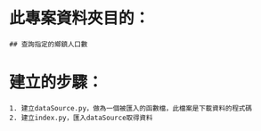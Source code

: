 # 此專案資料夾目的：
    ## 查詢指定的鄉鎮人口數

# 建立的步驟：
    1. 建立dataSource.py，做為一個被匯入的函數檔，此檔案是下載資料的程式碼
    2. 建立index.py，匯入dataSource取得資料
    